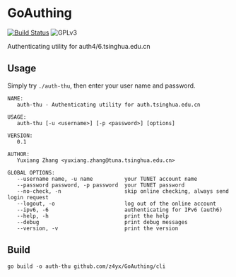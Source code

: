 # GoAuthing

[![Build Status](https://travis-ci.org/z4yx/GoAuthing.svg?branch=master)](https://travis-ci.org/z4yx/GoAuthing)
![GPLv3](https://img.shields.io/badge/license-GPLv3-blue.svg)

Authenticating utility for auth4/6.tsinghua.edu.cn

## Usage

Simply try `./auth-thu`, then enter your user name and password.

```
NAME:
   auth-thu - Authenticating utility for auth.tsinghua.edu.cn

USAGE:
   auth-thu [-u <username>] [-p <password>] [options]

VERSION:
   0.1

AUTHOR:
   Yuxiang Zhang <yuxiang.zhang@tuna.tsinghua.edu.cn>

GLOBAL OPTIONS:
   --username name, -u name          your TUNET account name
   --password password, -p password  your TUNET password
   --no-check, -n                    skip online checking, always send login request
   --logout, -o                      log out of the online account
   --ipv6, -6                        authenticating for IPv6 (auth6)
   --help, -h                        print the help
   --debug                           print debug messages
   --version, -v                     print the version
```

## Build

```
go build -o auth-thu github.com/z4yx/GoAuthing/cli
```
